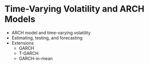 # Time-Varying Volatility and ARCH Models

- ARCH model and time-varying volatility
- Estimating, testing, and forecasting
- Extensions
  - GARCH
  - T-GARCH
  - GARCH-in-mean
